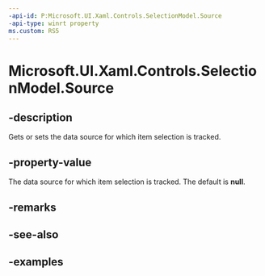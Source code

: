 ```yaml
---
-api-id: P:Microsoft.UI.Xaml.Controls.SelectionModel.Source
-api-type: winrt property
ms.custom: RS5
---
```


<!-- Property syntax.
public object Source { get;  set; }
-->

# Microsoft.UI.Xaml.Controls.SelectionModel.Source

## -description

Gets or sets the data source for which item selection is tracked.

## -property-value

The data source for which item selection is tracked. The default is **null**.

## -remarks

## -see-also

## -examples


